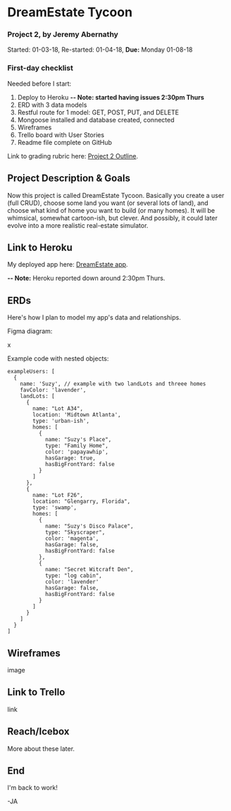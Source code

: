 # DreamEstate Tycoon

### Project 2, by Jeremy Abernathy

Started: 01-03-18, Re-started: 01-04-18, **Due:** Monday 01-08-18

### First-day checklist

Needed before I start:

1. Deploy to Heroku **-- Note: started having issues 2:30pm Thurs**
2. ERD with 3 data models
3. Restful route for 1 model: GET, POST, PUT, and DELETE
4. Mongoose installed and database created, connected 
5. Wireframes
6. Trello board with User Stories 
7. Readme file complete on GitHub 

Link to grading rubric here: [Project 2 Outline](https://git.generalassemb.ly/atl-wdi/wdi-curriculum/tree/master/projects/unit_02).

## Project Description & Goals

Now this project is called DreamEstate Tycoon. Basically you create a user (full CRUD), choose some land you want (or several lots of land), and choose what kind of home you want to build (or many homes). It will be whimsical, somewhat cartoon-ish, but clever. And possibly, it could later evolve into a more realistic real-estate simulator.

## Link to Heroku

My deployed app here: [DreamEstate app](https://boiling-bastion-78431.herokuapp.com/). 

**-- Note:** Heroku reported down around 2:30pm Thurs.

## ERDs

Here's how I plan to model my app's data and relationships.

Figma diagram:

x

Example code with nested objects:

```
exampleUsers: [
  {
    name: 'Suzy', // example with two landLots and threee homes
    favColor: 'lavender',
    landLots: [
      {
        name: "Lot A34",
        location: 'Midtown Atlanta',
        type: 'urban-ish',
        homes: [
          {
            name: "Suzy's Place",
            type: "Family Home",
            color: 'papayawhip',
            hasGarage: true,
            hasBigFrontYard: false
          }
        ]
      },
      {
        name: "Lot F26",
        location: "Glengarry, Florida",
        type: 'swamp',
        homes: [
          {
            name: "Suzy's Disco Palace",
            type: "Skyscraper",
            color: 'magenta',
            hasGarage: false,
            hasBigFrontYard: false
          },
          {
            name: "Secret Witcraft Den",
            type: "log cabin",
            color: 'lavender'
            hasGarage: false,
            hasBigFrontYard: false
          }
        ]
      }
    ]
  }
]
```


## Wireframes

image

## Link to Trello

link 

## Reach/Icebox

More about these later. 

## End

I'm back to work!

-JA
